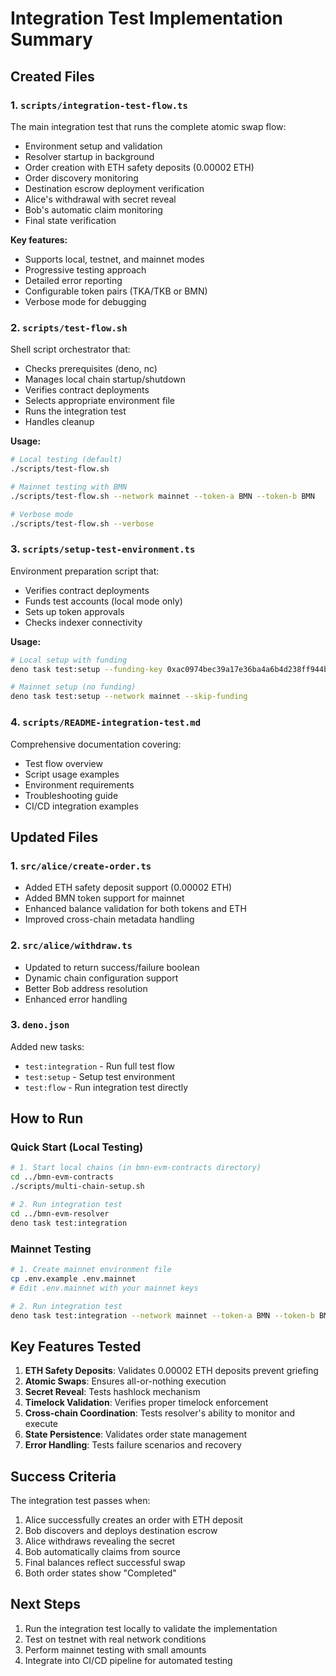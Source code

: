 # Integration Test Implementation Summary

## Created Files

### 1. `scripts/integration-test-flow.ts`
The main integration test that runs the complete atomic swap flow:
- Environment setup and validation
- Resolver startup in background
- Order creation with ETH safety deposits (0.00002 ETH)
- Order discovery monitoring
- Destination escrow deployment verification
- Alice's withdrawal with secret reveal
- Bob's automatic claim monitoring
- Final state verification

**Key features:**
- Supports local, testnet, and mainnet modes
- Progressive testing approach
- Detailed error reporting
- Configurable token pairs (TKA/TKB or BMN)
- Verbose mode for debugging

### 2. `scripts/test-flow.sh`
Shell script orchestrator that:
- Checks prerequisites (deno, nc)
- Manages local chain startup/shutdown
- Verifies contract deployments
- Selects appropriate environment file
- Runs the integration test
- Handles cleanup

**Usage:**
```bash
# Local testing (default)
./scripts/test-flow.sh

# Mainnet testing with BMN
./scripts/test-flow.sh --network mainnet --token-a BMN --token-b BMN

# Verbose mode
./scripts/test-flow.sh --verbose
```

### 3. `scripts/setup-test-environment.ts`
Environment preparation script that:
- Verifies contract deployments
- Funds test accounts (local mode only)
- Sets up token approvals
- Checks indexer connectivity

**Usage:**
```bash
# Local setup with funding
deno task test:setup --funding-key 0xac0974bec39a17e36ba4a6b4d238ff944bacb478cbed5efcae784d7bf4f2ff80

# Mainnet setup (no funding)
deno task test:setup --network mainnet --skip-funding
```

### 4. `scripts/README-integration-test.md`
Comprehensive documentation covering:
- Test flow overview
- Script usage examples
- Environment requirements
- Troubleshooting guide
- CI/CD integration examples

## Updated Files

### 1. `src/alice/create-order.ts`
- Added ETH safety deposit support (0.00002 ETH)
- Added BMN token support for mainnet
- Enhanced balance validation for both tokens and ETH
- Improved cross-chain metadata handling

### 2. `src/alice/withdraw.ts`
- Updated to return success/failure boolean
- Dynamic chain configuration support
- Better Bob address resolution
- Enhanced error handling

### 3. `deno.json`
Added new tasks:
- `test:integration` - Run full test flow
- `test:setup` - Setup test environment
- `test:flow` - Run integration test directly

## How to Run

### Quick Start (Local Testing)
```bash
# 1. Start local chains (in bmn-evm-contracts directory)
cd ../bmn-evm-contracts
./scripts/multi-chain-setup.sh

# 2. Run integration test
cd ../bmn-evm-resolver
deno task test:integration
```

### Mainnet Testing
```bash
# 1. Create mainnet environment file
cp .env.example .env.mainnet
# Edit .env.mainnet with your mainnet keys

# 2. Run integration test
deno task test:integration --network mainnet --token-a BMN --token-b BMN
```

## Key Features Tested

1. **ETH Safety Deposits**: Validates 0.00002 ETH deposits prevent griefing
2. **Atomic Swaps**: Ensures all-or-nothing execution
3. **Secret Reveal**: Tests hashlock mechanism
4. **Timelock Validation**: Verifies proper timelock enforcement
5. **Cross-chain Coordination**: Tests resolver's ability to monitor and execute
6. **State Persistence**: Validates order state management
7. **Error Handling**: Tests failure scenarios and recovery

## Success Criteria

The integration test passes when:
1. Alice successfully creates an order with ETH deposit
2. Bob discovers and deploys destination escrow
3. Alice withdraws revealing the secret
4. Bob automatically claims from source
5. Final balances reflect successful swap
6. Both order states show "Completed"

## Next Steps

1. Run the integration test locally to validate the implementation
2. Test on testnet with real network conditions
3. Perform mainnet testing with small amounts
4. Integrate into CI/CD pipeline for automated testing